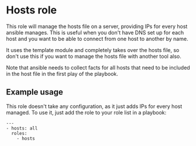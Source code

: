 # Hosts role

This role will manage the hosts file on a server, providing IPs for every host
ansible manages. This is useful when you don't have DNS set up for each host
and you want to be able to connect from one host to another by name.

It uses the template module and completely takes over the hosts file, so don't
use this if you want to manage the hosts file with another tool also.

Note that ansible needs to collect facts for all hosts that need to be
included in the host file in the first play of the playbook.

## Example usage

This role doesn't take any configuration, as it just adds IPs for every host
managed. To use it, just add the role to your role list in a playbook:

    ---
    - hosts: all
      roles:
        - hosts
